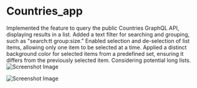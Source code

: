 # Countries_app
Implemented the feature to query the public Countries GraphQL API, displaying results in a list. Added a text filter for searching and grouping, such as "search:tt group:size." Enabled selection and de-selection of list items, allowing only one item to be selected at a time. Applied a distinct background color for selected items from a predefined set, ensuring it differs from the previously selected item. Considering potential long lists.
![Screenshot Image](/public/images/detail.jpg)

![Screenshot Image](/public/images/countries.jpg)
